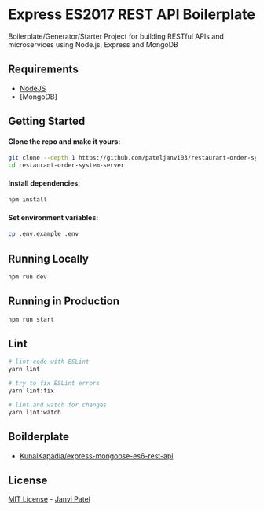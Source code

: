 # Express ES2017 REST API Boilerplate

Boilerplate/Generator/Starter Project for building RESTful APIs and microservices using Node.js, Express and MongoDB

## Requirements

- [NodeJS](https://nodejs.org/en/download/current/)
- [MongoDB]

## Getting Started

#### Clone the repo and make it yours:

```bash
git clone --depth 1 https://github.com/pateljanvi03/restaurant-order-system-server
cd restaurant-order-system-server
```

#### Install dependencies:

```bash
npm install
```

#### Set environment variables:

```bash
cp .env.example .env
```

## Running Locally

```bash
npm run dev
```

## Running in Production

```bash
npm run start
```

## Lint

```bash
# lint code with ESLint
yarn lint

# try to fix ESLint errors
yarn lint:fix

# lint and watch for changes
yarn lint:watch
```

## Boilderplate

- [KunalKapadia/express-mongoose-es6-rest-api](https://github.com/danielfsousa/express-rest-boilerplate)

## License

[MIT License](README.md) - [Janvi Patel](https://github.com/pateljanvi03)
